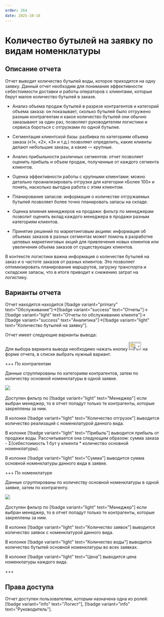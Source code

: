 ```yaml
---
order: 264
date: 2025-10-16
---
```

# Количество бутылей на заявку по видам номенклатуры

## Описание отчета

Отчет выводит количество бутылей воды, которое приходится на одну заявку. Данный отчет необходим для понимания эффективности себестоимости доставки и работы операторов с клиентами, которые берут малое количество бутылей в заказе. 

- Анализ объема продаж бутылей в разрезе контрагентов и категорий объема заказа: он показывает, сколько бутылей было отгружено разным контрагентам и какое количество бутылей они обычно заказывают за один раз, позволяет
руководителям логистики и сервиса бороться с отгрузками по одной бутылке.

- Сегментация клиентской базы: разбивка по категориям объема заказа («1», «2», «3» и т.д.) позволяет определить, какие клиенты делают небольшие заказы, а какие — крупные.

- Анализ прибыльности различных сегментов: отчет позволяет оценить прибыль и объем продаж, полученные от каждого сегмента клиентов.

- Оценка эффективности работы с крупными клиентами: можно детально проанализировать отгрузки для категории «Более 100»  и понять, насколько выгодна работа с этим клиентом.

- Планирование запасов: информация о количестве отгружаемых бутылей позволяет более точно планировать запасы на складе.

- Оценка влияния менеджеров на продажи: фильтр по менеджерам позволит оценить вклад каждого менеджера в продажи разным категориям клиентов.

- Принятие решений по маркетинговым акциям: информация об объемах заказов в разных сегментах может помочь в разработке целевых маркетинговых акций для привлечения новых клиентов или увеличения объема заказов от существующих клиентов.

В контексте логистики важна информация о количестве бутылей на заказ и о частоте заказов от разных клиентов. Это позволяет оптимизировать планирование маршрутов, загрузку транспорта и складские запасы, что в итоге приводит к снижению затрат на логистику.

## Варианты отчета

Отчет находится находится [!badge variant="primary" text="Обслуживание"]->[!badge variant="success" text="Отчеты"]->[!badge variant="light" text="Отчеты по обслуживанию клиента"]->[!badge variant="success" text="Аналитика"]->[!badge variant="light" text="Количество бутылей на заявку"].

Отчет имеет следующие варианты вывода:

Для выбора варианта вывода необходимо нажать кнопку ![](\images\изменения\долги.jpg) на форме отчета, в списке выбрать нужный вариант.

+++ По контрагентам

Данные сгруппированы по категориям контрагентов, затем по количеству основной номенклатуры в одной заявке.

![](/images/Отчет_количество_бутылей_на_заявку.jpg)

Доступен фильтр по [!badge variant="light" text="Менеджер"] если выбран менеджер, то в отчет попадут только те контрагенты, которые закреплены за ним.

В колонке [!badge variant="light" text="Количество отгрузок"] выводится количество реализаций с номенклатурой данного вида. 

В колонке [!badge variant="light" text="Прибыль"] выводится прибыль от продажи воды. Рассчитывается она следующим образом: сумма заказа - Σ(себестоимость 1 бут у клиента * количество основной номенклатуры).

В колонке [!badge variant="light" text="Сумма"] выводится сумма основной номенклатуры данного вида в заявке.

+++ По номенклатуре

Данные сгруппированы по количеству основной номенклатуры в одной заявке, затем по контрагенту.

![](/images/Отчет_количество_бутылей_на_заявку_номенклатура.jpg)

Доступен фильтр по [!badge variant="light" text="Менеджер"] если выбран менеджер, то в отчет попадут только те контрагенты, которые закреплены за ним.

В колонке [!badge variant="light" text="Количество заявок"] выводится количество заявок с номенклатурой данного вида.

В колонке [!badge variant="light" text="Количество воды"] выводится количество бутылей основной номенклатуры во всех заявках.

В колонке  [!badge variant="light" text="Цена"] выводится цена номенклатуры каждого вида.

+++

## Права доступа

Отчет доступен пользователям, которым назначена одна из ролей: [!badge variant="info" text="Логист"], [!badge variant="info" text="Руководитель"].


